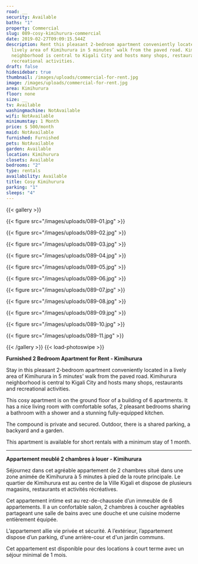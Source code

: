 ```yaml
---
road: __
security: Available
baths: "1"
property: Commercial
slug: 089-cosy-kimihurura-commercial
date: 2019-02-27T09:09:15.544Z
description: Rent this pleasant 2-bedroom apartment conveniently located in a
  lively area of Kimihurura in 5 minutes’ walk from the paved road. Kimihurura
  neighborhood is central to Kigali City and hosts many shops, restaurants and
  recreational activities.
draft: false
hidesidebar: true
thumbnail: /images/uploads/commercial-for-rent.jpg
image: /images/uploads/commercial-for-rent.jpg
area: Kimihurura
floor: none
size: __
tv: Available
washingmachine: NotAvailable
wifi: NotAvailable
minimumstay: 1 Month
price: $ 500/month
maid: NotAvailable
furnished: Furnished
pets: NotAvailable
garden: Available
location: Kimihurura
closets: Available
bedrooms: "2"
type: rentals
availability: Available
title: Cosy Kimihurura
parking: "1"
sleeps: "4"
---
```


{{< gallery >}}

{{< figure src="/images/uploads/089-01.jpg" >}}

{{< figure src="/images/uploads/089-02.jpg" >}}

{{< figure src="/images/uploads/089-03.jpg" >}}

{{< figure src="/images/uploads/089-04.jpg" >}}

{{< figure src="/images/uploads/089-05.jpg" >}}

{{< figure src="/images/uploads/089-06.jpg" >}}

{{< figure src="/images/uploads/089-07.jpg" >}}

{{< figure src="/images/uploads/089-08.jpg" >}}

{{< figure src="/images/uploads/089-09.jpg" >}}

{{< figure src="/images/uploads/089-10.jpg" >}}

{{< figure src="/images/uploads/089-11.jpg" >}}

{{< /gallery >}} {{< load-photoswipe >}}

**Furnished 2 Bedroom Apartment for Rent - Kimihurura**

Stay in this pleasant 2-bedroom apartment conveniently located in a lively area of Kimihurura in 5 minutes’ walk from the paved road. Kimihurura neighborhood is central to Kigali City and hosts many shops, restaurants and recreational activities.

This cosy apartment is on the ground floor of a building of 6 apartments. It has a nice living room with comfortable sofas, 2 pleasant bedrooms sharing a bathroom with a shower and a stunning fully-equipped kitchen.

The compound is private and secured. Outdoor, there is a shared parking, a backyard and a garden.

This apartment is available for short rentals with a minimum stay of 1 month.

---

**Appartement meublé 2 chambres à louer - Kimihurura**

Séjournez dans cet agréable appartement de 2 chambres situé dans une zone animée de Kimihurura à 5 minutes à pied de la route principale. Le quartier de Kimihurura est au centre de la Ville Kigali et dispose de plusieurs magasins, restaurants et activités récréatives.

Cet appartement intime est au rez-de-chaussée d’un immeuble de 6 appartements. Il a un confortable salon, 2 chambres à coucher agréables partageant une salle de bains avec une douche et une cuisine moderne entièrement équipée.

L’appartement allie vie privée et sécurité. A l’extérieur, l’appartement dispose d’un parking, d'une arrière-cour et d'un jardin communs.

Cet appartement est disponible pour des locations à court terme avec un séjour minimal de 1 mois.
